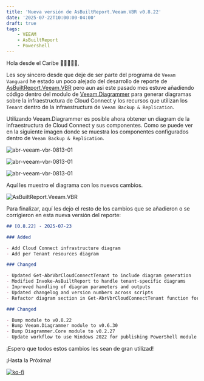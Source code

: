 ```yaml
---
title: 'Nueva versión de AsBuiltReport.Veeam.VBR v0.8.22'
date: '2025-07-22T10:00:00-04:00'
draft: true
tags:
    - VEEAM
    - AsBuiltReport
    - Powershell
---
```


Hola desde el Caribe 🥥🌴🌺🌅🌊,

Les soy sincero desde que deje de ser parte del programa de `Veeam Vanguard` he estado un poco alejado del desarrollo de reporte de [AsBuiltReport.Veeam.VBR](https://github.com/AsBuiltReport/AsBuiltReport.Veeam.VBR) pero aun asi este pasado mes estuve añadiendo código dentro del modulo de [Veeam.Diagrammer](https://github.com/rebelinux/Veeam.Diagrammer) para generar diagramas sobre la infraestructura de Cloud Connect y los recursos que utilizan los `Tenant` dentro de la infraestructura de `Veeam Backup & Replication`.

Utilizando Veeam.Diagrammer es posible ahora obtener un diagram de la infraestructura de Cloud Connect y sus componentes. Como se puede ver en la siguiente imagen donde se muestra los componentes configurados dentro de `Veeam Backup & Replication`.

![abr-veeam-vbr-0813-01](/img/2025/abr-veeam-vbr-0_8_22/CloudConnectInfra.webp)


![abr-veeam-vbr-0813-01](/img/2025/abr-veeam-vbr-0_8_22/CloudConnect-Tenant2.webp)

![abr-veeam-vbr-0813-01](/img/2025/abr-veeam-vbr-0_8_22/CloudConnect-Tenant3.webp)

Aquí les muestro el diagrama con los nuevos cambios.

![AsBuiltReport.Veeam.VBR](/img/2025/abr-veeam-vbr-0_8_22/AsBuiltReport.Veeam.VBR.webp)

Para finalizar, aquí les dejo el resto de los cambios que se añadieron o se corrigieron en esta nueva versión del reporte:

```markdown
## [0.8.22] - 2025-07-23

### Added

- Add Cloud Connect infrastructure diagram
- Add per Tenant resources diagram

### Changed

- Updated Get-AbrVbrCloudConnectTenant to include diagram generation
- Modified Invoke-AsBuiltReport to handle tenant-specific diagrams
- Improved handling of diagram parameters and outputs
- Updated changelog and version numbers across scripts
- Refactor diagram section in Get-AbrVbrCloudConnectTenant function for improved error handling and clarity

### Changed

- Bump module to v0.8.22
- Bump Veeam.Diagrammer module to v0.6.30
- Bump Diagrammer.Core module to v0.2.27
- Update workflow to use Windows 2022 for publishing PowerShell module
```

¡Espero que todos estos cambios les sean de gran utilizad!

¡Hasta la Próxima!

[![ko-fi](https://ko-fi.com/img/githubbutton_sm.svg)](https://ko-fi.com/F1F8DEV80)
